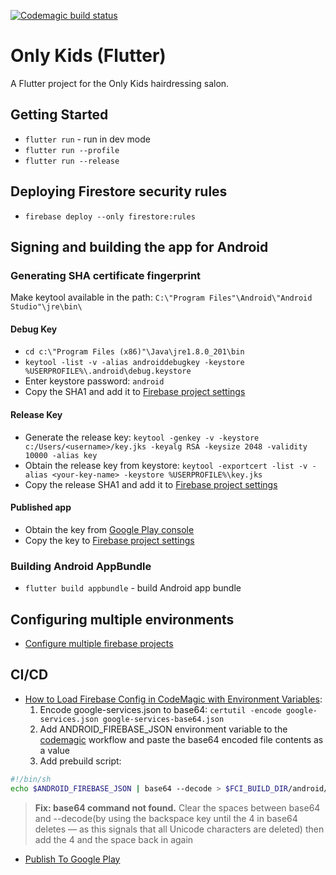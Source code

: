 [![Codemagic build status](https://api.codemagic.io/apps/5d713c68166ac9000c357197/5d713c68166ac9000c357196/status_badge.svg)](https://codemagic.io/app/5d713c68166ac9000c357197)

# Only Kids (Flutter)

A Flutter project for the Only Kids hairdressing salon.

## Getting Started
* `flutter run` - run in dev mode
* `flutter run --profile`
* `flutter run --release`

## Deploying Firestore security rules
* `firebase deploy --only firestore:rules`

## Signing and building the app for Android
### Generating SHA certificate fingerprint
Make keytool available in the path: `C:\"Program Files"\Android\"Android Studio"\jre\bin\`
#### Debug Key
* `cd c:\"Program Files (x86)"\Java\jre1.8.0_201\bin`
* `keytool -list -v -alias androiddebugkey -keystore %USERPROFILE%\.android\debug.keystore`
* Enter keystore password: `android`
* Copy the SHA1 and add it to [Firebase project settings](https://console.firebase.google.com/project/only-kids/settings/general/android:by.onlykids.flutter_only_kids)

#### Release Key
* Generate the release key:
 `keytool -genkey -v -keystore c:/Users/<username>/key.jks -keyalg RSA -keysize 2048 -validity 10000 -alias key`
* Obtain the release key from keystore: 
 `keytool -exportcert -list -v -alias <your-key-name> -keystore %USERPROFILE%\key.jks`
* Copy the release SHA1 and add it to [Firebase project settings](https://console.firebase.google.com/project/only-kids/settings/general/android:by.onlykids.flutter_only_kids)

#### Published app
* Obtain the key from [Google Play console](https://play.google.com/apps/publish/?account=7861977898292030768#KeyManagementPlace:p=by.onlykids.flutter_only_kids&appid=4975181278845871034)
* Copy the key to [Firebase project settings](https://console.firebase.google.com/project/only-kids/settings/general/android:by.onlykids.flutter_only_kids)


### Building Android AppBundle
* `flutter build appbundle` - build Android app bundle

## Configuring multiple environments
* [Configure multiple firebase projects](https://firebase.google.com/docs/projects/multiprojects#top_of_page)

## CI/CD
* [How to Load Firebase Config in CodeMagic with Environment Variables](https://medium.com/flutter-community/how-to-load-firebase-config-in-codemagic-with-environment-variables-e36e0378b7e6):
  1. Encode google-services.json to base64: `certutil -encode google-services.json google-services-base64.json`
  1. Add ANDROID_FIREBASE_JSON environment variable to the [codemagic](https://codemagic.io) workflow and paste the base64 encoded file contents as a value
  1. Add prebuild script:
```bash
#!/bin/sh
echo $ANDROID_FIREBASE_JSON | base64 --decode > $FCI_BUILD_DIR/android/app/google-services.json
```

  > **Fix: base64 command not found.** Clear the spaces between base64 and --decode(by using the backspace key until the 4 in base64 deletes — as this signals that all Unicode characters are deleted) then add the 4 and the space back in again
* [Publish To Google Play](https://docs.codemagic.io/publishing/publishing-to-google-play/)